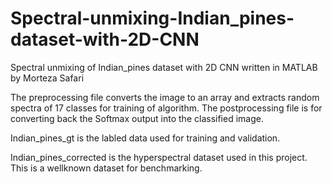 # Spectral-unmixing-Indian_pines-dataset-with-2D-CNN
Spectral unmixing of Indian_pines dataset with 2D CNN written in MATLAB by Morteza Safari

The preprocessing file converts the image to an array and extracts random spectra of 17 classes for training of algorithm. The postprocessing file is for converting back the Softmax output into the classified image.

Indian_pines_gt is the labled data used for training and validation.

Indian_pines_corrected is the hyperspectral dataset used in this project. This is a wellknown dataset for benchmarking.

